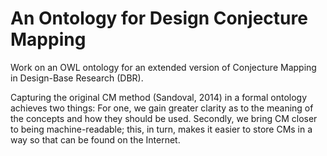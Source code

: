# An Ontology for Design Conjecture Mapping

Work on an OWL ontology for an extended version of Conjecture Mapping in Design-Base Research (DBR). 

Capturing the original CM method (Sandoval, 2014) in a formal ontology achieves two things: For one, we gain greater clarity as to the meaning of the concepts and how they should be used. Secondly, we bring CM closer to being machine-readable; this, in turn, makes it easier to store CMs in a way so that can be found on the Internet. 

